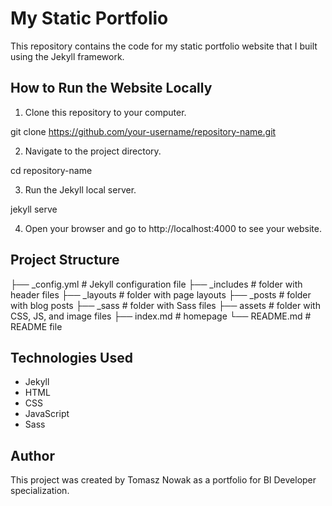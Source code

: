# My Static Portfolio

This repository contains the code for my static portfolio website that I built using the Jekyll framework.

## How to Run the Website Locally

1. Clone this repository to your computer.

git clone https://github.com/your-username/repository-name.git

2. Navigate to the project directory.

cd repository-name

3. Run the Jekyll local server.

jekyll serve

4. Open your browser and go to http://localhost:4000 to see your website.

## Project Structure

├── \_config.yml # Jekyll configuration file
├── \_includes # folder with header files
├── \_layouts # folder with page layouts
├── \_posts # folder with blog posts
├── \_sass # folder with Sass files
├── assets # folder with CSS, JS, and image files
├── index.md # homepage
└── README.md # README file

## Technologies Used

- Jekyll
- HTML
- CSS
- JavaScript
- Sass

## Author

This project was created by Tomasz Nowak as a portfolio for BI Developer specialization.
